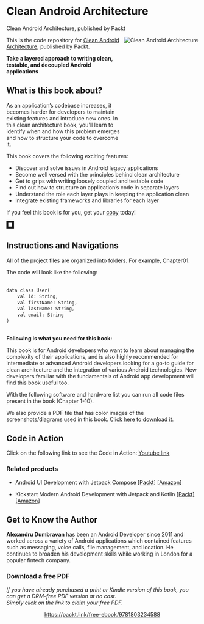 


# Clean Android Architecture
Clean Android Architecture, published by Packt

<a href="https://www.packtpub.com/product/clean-android-architecture/9781803234588"><img src="https://static.packt-cdn.com/products/9781803234588/cover/smaller" alt="Clean Android Architecture" height="256px" align="right"></a>

This is the code repository for [Clean Android Architecture](https://www.packtpub.com/product/clean-android-architecture/9781803234588), published by Packt.

**Take a layered approach to writing clean, testable, and decoupled Android applications**

## What is this book about?

As an application’s codebase increases, it becomes harder for developers to maintain existing features and introduce new ones. In this clean architecture book, you'll learn to identify when and how this problem emerges and how to structure your code to overcome it.

This book covers the following exciting features:

* Discover and solve issues in Android legacy applications
* Become well versed with the principles behind clean architecture
* Get to grips with writing loosely coupled and testable code
* Find out how to structure an application’s code in separate layers
* Understand the role each layer plays in keeping the application clean
* Integrate existing frameworks and libraries for each layer

If you feel this book is for you, get your [copy](https://www.amazon.com/dp/180323458X) today!

<a href="https://www.packtpub.com/?utm_source=github&utm_medium=banner&utm_campaign=GitHubBanner"><img src="https://raw.githubusercontent.com/PacktPublishing/GitHub/master/GitHub.png" 
alt="https://www.packtpub.com/" border="5" /></a>


## Instructions and Navigations
All of the project files are organized into folders. For example, Chapter01.

The code will look like the following:

```

data class User(
    val id: String,
    val firstName: String,
    val lastName: String,
    val email: String
) 


```

**Following is what you need for this book:**

This book is for Android developers who want to learn about managing the complexity of their applications, and is also highly recommended for intermediate or advanced Android developers looking for a go-to guide for clean architecture and the integration of various Android technologies. New developers familiar with the fundamentals of Android app development will find this book useful too.

With the following software and hardware list you can run all code files present in the book (Chapter 1-10).

We also provide a PDF file that has color images of the screenshots/diagrams used in this book. [Click here to download it](https://static.packt-cdn.com/downloads/9781803234588_ColorImages.pdf).

## Code in Action

Click on the following link to see the Code in Action: [Youtube link](https://bit.ly/3LqAa30)

### Related products <Other books you may enjoy>
* Android UI Development with Jetpack Compose [[Packt]](https://www.packtpub.com/product/android-ui-development-with-jetpack-compose/9781801812160) [[Amazon]](https://www.amazon.com/Android-Development-Jetpack-Compose-declarative/dp/1801812160)

* Kickstart Modern Android Development with Jetpack and Kotlin [[Packt]](https://www.packtpub.com/product/learning-c-by-developing-games-with-unity-2021-sixth-edition/9781801813945) [[Amazon]](https://www.amazon.com/Kickstart-Modern-Android-Development-Jetpack/dp/1801811075)

## Get to Know the Author
**Alexandru Dumbravan** has been an Android Developer since 2011 and worked across a variety of Android applications which contained features such as messaging, voice calls, file management, and location. He continues to broaden his development skills while working in London for a popular fintech company.



### Download a free PDF

 <i>If you have already purchased a print or Kindle version of this book, you can get a DRM-free PDF version at no cost.<br>Simply click on the link to claim your free PDF.</i>
<p align="center"> <a href="https://packt.link/free-ebook/9781803234588">https://packt.link/free-ebook/9781803234588 </a> </p>